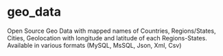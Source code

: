 # geo_data
Open Source Geo Data with mapped names of Countries, Regions/States, Cities, Geolocation with longitude and latitude of each Regions-States. Available in various formats (MySQL, MsSQL, Json, Xml, Csv)
